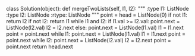 class Solution(object):
    def mergeTwoLists(self, l1, l2):
        """
        :type l1: ListNode
        :type l2: ListNode
        :rtype: ListNode
        """
        point = head = ListNode(0)
        if not l1:
            return l2
        if not l2:
            return l1
        while l1 and l2:
            if l1.val >= l2.val:
                point.next = ListNode(l2.val)
                l2 = l2.next
            else:
                point.next = ListNode(l1.val)
                l1 = l1.next
            point = point.next
        while l1:
            point.next = ListNode(l1.val)
            l1 = l1.next
            point = point.next
        while l2:
            point.next = ListNode(l2.val)
            l2 = l2.next
            point = point.next
        return head.next